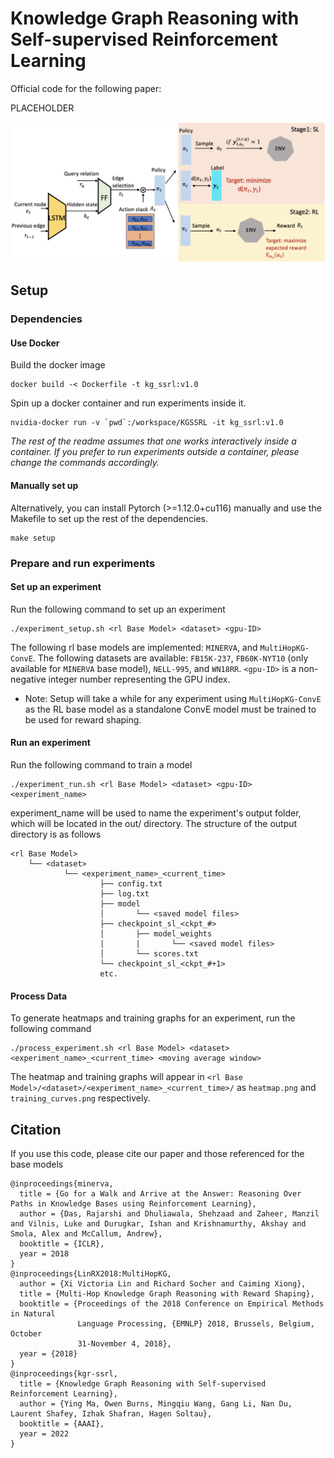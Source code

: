 # Knowledge Graph Reasoning with Self-supervised Reinforcement Learning
Official code for the following paper:

PLACEHOLDER

![summary image of system architecture](docs/summary_image.png)

## Setup
### Dependencies
#### Use Docker
Build the docker image
```
docker build -< Dockerfile -t kg_ssrl:v1.0
```

Spin up a docker container and run experiments inside it.
```
nvidia-docker run -v `pwd`:/workspace/KGSSRL -it kg_ssrl:v1.0
```
*The rest of the readme assumes that one works interactively inside a container. If you prefer to run experiments outside a container, please change the commands accordingly.*

#### Manually set up 
Alternatively, you can install Pytorch (>=1.12.0+cu116) manually and use the Makefile to set up the rest of the dependencies. 
```
make setup
```

### Prepare and run experiments
#### Set up an experiment
Run the following command to set up an experiment
```
./experiment_setup.sh <rl Base Model> <dataset> <gpu-ID>
```
The following rl base models are implemented: `MINERVA`, and `MultiHopKG-ConvE`.
The following datasets are available: `FB15K-237`, `FB60K-NYT10` (only available for `MINERVA` base model), `NELL-995`, and `WN18RR`.
`<gpu-ID>` is a non-negative integer number representing the GPU index.

* Note: Setup will take a while for any experiment using `MultiHopKG-ConvE` as the RL base model as a standalone ConvE model must be trained to be used for reward shaping.

#### Run an experiment
Run the following command to train a model
```
./experiment_run.sh <rl Base Model> <dataset> <gpu-ID> <experiment_name>
```
experiment_name will be used to name the experiment's output folder, which will be located in the out/ directory. The structure of the output directory is as follows
```
<rl Base Model>
    └── <dataset>
            └── <experiment_name>_<current_time>
                    ├── config.txt
                    ├── log.txt
                    ├── model
                    │       └── <saved model files>
                    ├── checkpoint_sl_<ckpt_#>
                    │       ├── model_weights
                    |       |       └── <saved model files>
                    │       └── scores.txt
                    └── checkpoint_sl_<ckpt_#+1>
                    etc.
```

#### Process Data
To generate heatmaps and training graphs for an experiment, run the following command
```
./process_experiment.sh <rl Base Model> <dataset> <experiment_name>_<current_time> <moving average window>
```
The heatmap and training graphs will appear in ```<rl Base Model>/<dataset>/<experiment_name>_<current_time>/``` as ```heatmap.png``` and ```training_curves.png``` respectively.

## Citation
If you use this code, please cite our paper and those referenced for the base models
```
@inproceedings{minerva,
  title = {Go for a Walk and Arrive at the Answer: Reasoning Over Paths in Knowledge Bases using Reinforcement Learning},
  author = {Das, Rajarshi and Dhuliawala, Shehzaad and Zaheer, Manzil and Vilnis, Luke and Durugkar, Ishan and Krishnamurthy, Akshay and Smola, Alex and McCallum, Andrew},
  booktitle = {ICLR},
  year = 2018
}
@inproceedings{LinRX2018:MultiHopKG, 
  author = {Xi Victoria Lin and Richard Socher and Caiming Xiong}, 
  title = {Multi-Hop Knowledge Graph Reasoning with Reward Shaping}, 
  booktitle = {Proceedings of the 2018 Conference on Empirical Methods in Natural
               Language Processing, {EMNLP} 2018, Brussels, Belgium, October
               31-November 4, 2018},
  year = {2018} 
}
@inproceedings{kgr-ssrl,
  title = {Knowledge Graph Reasoning with Self-supervised Reinforcement Learning},
  author = {Ying Ma, Owen Burns, Mingqiu Wang, Gang Li, Nan Du, Laurent Shafey, Izhak Shafran, Hagen Soltau},
  booktitle = {AAAI},
  year = 2022
}
```